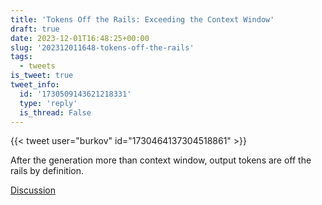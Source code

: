 ```yaml
---
title: 'Tokens Off the Rails: Exceeding the Context Window'
draft: true
date: 2023-12-01T16:48:25+00:00
slug: '202312011648-tokens-off-the-rails'
tags:
  - tweets
is_tweet: true
tweet_info:
  id: '1730509143621218331'
  type: 'reply'
  is_thread: False
---
```




{{< tweet user="burkov" id="1730464137304518861" >}}

After the generation more than context window, output tokens are off the rails by definition.

[Discussion](https://x.com/sytelus/status/1730509143621218331)
